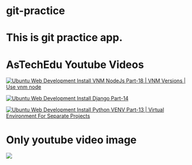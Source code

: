 # git-practice

# This is git practice app.




# AsTechEdu Youtube Videos

[![Ubuntu Web Development Install VNM NodeJs Part-18 | VNM Versions | Use vnm node](https://img.youtube.com/vi/ZscIMEVH-qc/0.jpg)](https://www.youtube.com/watch?v=ZscIMEVH-qc)
 
 
[![Ubuntu Web Development Install Django Part-14](https://img.youtube.com/vi/KignfWky9aw/0.jpg)](https://www.youtube.com/watch?v=KignfWky9aw)


[![Ubuntu Web Development Install Python VENV Part-13 | Virtual Environment For Separate Projects](https://img.youtube.com/vi/ju3HSu8QBcE/0.jpg)](https://www.youtube.com/watch?v=ju3HSu8QBcE)


# Only youtube video image
[![](https://img.youtube.com/vi/ZscIMEVH-qc/0.jpg)](#)
 
